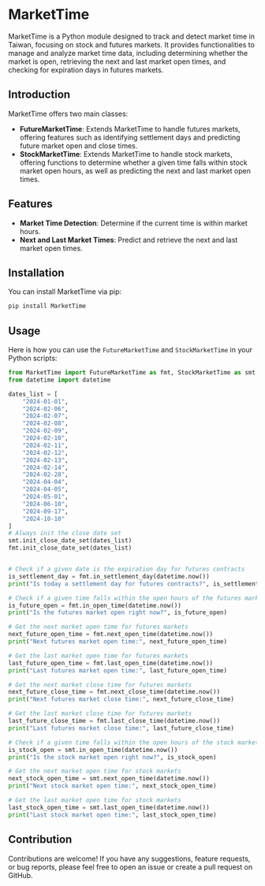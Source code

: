 # MarketTime

MarketTime is a Python module designed to track and detect market time in Taiwan, focusing on stock and futures markets. It provides functionalities to manage and analyze market time data, including determining whether the market is open, retrieving the next and last market open times, and checking for expiration days in futures markets.

## Introduction

MarketTime offers two main classes:

- **FutureMarketTime**: Extends MarketTime to handle futures markets, offering features such as identifying settlement days and predicting future market open and close times.
- **StockMarketTime**: Extends MarketTime to handle stock markets, offering functions to determine whether a given time falls within stock market open hours, as well as predicting the next and last market open times.

## Features

- **Market Time Detection**: Determine if the current time is within market hours.
- **Next and Last Market Times**: Predict and retrieve the next and last market open times.

## Installation

You can install MarketTime via pip:

```bash
pip install MarketTime
```

## Usage

Here is how you can use the `FutureMarketTime` and `StockMarketTime` in your Python scripts:

```python
from MarketTime import FutureMarketTime as fmt, StockMarketTime as smt
from datetime import datetime

dates_list = [
    "2024-01-01",
    "2024-02-06",
    "2024-02-07",
    "2024-02-08",
    "2024-02-09",
    "2024-02-10",
    "2024-02-11",
    "2024-02-12",
    "2024-02-13",
    "2024-02-14",
    "2024-02-28",
    "2024-04-04",
    "2024-04-05",
    "2024-05-01",
    "2024-06-10",
    "2024-09-17",
    "2024-10-10"
]
# Always init the close date set
smt.init_close_date_set(dates_list)
fmt.init_close_date_set(dates_list)


# Check if a given date is the expiration day for futures contracts
is_settlement_day = fmt.in_settlement_day(datetime.now())
print("Is today a settlement day for futures contracts?", is_settlement_day)

# Check if a given time falls within the open hours of the futures market
is_future_open = fmt.in_open_time(datetime.now())
print("Is the futures market open right now?", is_future_open)

# Get the next market open time for futures markets
next_future_open_time = fmt.next_open_time(datetime.now())
print("Next futures market open time:", next_future_open_time)

# Get the last market open time for futures markets
last_future_open_time = fmt.last_open_time(datetime.now())
print("Last futures market open time:", last_future_open_time)

# Get the next market close time for futures markets
next_future_close_time = fmt.next_close_time(datetime.now())
print("Next futures market close time:", next_future_close_time)

# Get the last market close time for futures markets
last_future_close_time = fmt.last_close_time(datetime.now())
print("Last futures market close time:", last_future_close_time)

# Check if a given time falls within the open hours of the stock market
is_stock_open = smt.in_open_time(datetime.now())
print("Is the stock market open right now?", is_stock_open)

# Get the next market open time for stock markets
next_stock_open_time = smt.next_open_time(datetime.now())
print("Next stock market open time:", next_stock_open_time)

# Get the last market open time for stock markets
last_stock_open_time = smt.last_open_time(datetime.now())
print("Last stock market open time:", last_stock_open_time)
```

## Contribution

Contributions are welcome! If you have any suggestions, feature requests, or bug reports, please feel free to open an issue or create a pull request on GitHub.